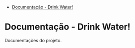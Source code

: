 - [Documentação - Drink Water!](#documentação---drink-water)

# Documentação - Drink Water!

Documentações do projeto.